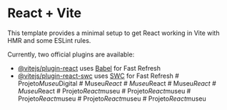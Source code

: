 # React + Vite

This template provides a minimal setup to get React working in Vite with HMR and some ESLint rules.

Currently, two official plugins are available:

- [@vitejs/plugin-react](https://github.com/vitejs/vite-plugin-react/blob/main/packages/plugin-react/README.md) uses [Babel](https://babeljs.io/) for Fast Refresh
- [@vitejs/plugin-react-swc](https://github.com/vitejs/vite-plugin-react-swc) uses [SWC](https://swc.rs/) for Fast Refresh
#   P r o j e t o _ M u s e u _ D i g i t a l  
 #   M u s e u _ R e a c t  
 #   M u s e u _ R e a c t  
 #   M u s e u _ R e a c t  
 #   M u s e u _ R e a c t  
 #   P r o j e t o _ R e a c t _ m u s e u  
 #   P r o j e t o _ R e a c t _ m u s e u  
 #   P r o j e t o _ R e a c t _ m u s e u  
 #   P r o j e t o _ R e a c t _ m u s e u  
 #   P r o j e t o _ R e a c t _ m u s e u  
 